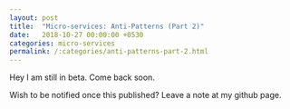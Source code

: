 ```yaml
---
layout: post
title:  "Micro-services: Anti-Patterns (Part 2)"
date:   2018-10-27 00:00:00 +0530
categories: micro-services
permalink: /:categories/anti-patterns-part-2.html
---
```


Hey I am still in beta. Come back soon. 

Wish to be notified once this published? Leave a note at my github page.
